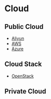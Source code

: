 # Cloud

## Public Cloud
- [Aliyun](https://github.com/dhcn/Study/blob/master/cloud/aliyun.md)
- [AWS](https://github.com/dhcn/Study/blob/master/cloud/aws.md)
- [Azure](https://github.com/dhcn/Study/blob/master/cloud/azure.md)
## Cloud Stack
- [OpenStack](https://github.com/dhcn/Study/blob/master/cloud/openstack.md)
## Private Cloud
